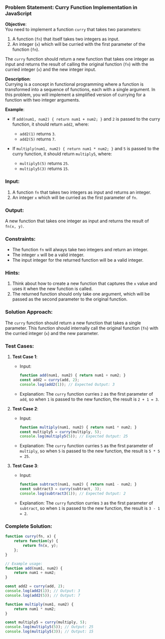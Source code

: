 ### Problem Statement: Curry Function Implementation in JavaScript

**Objective**:  
You need to implement a function `curry` that takes two parameters:
1. A function (`fn`) that itself takes two integers as input.
2. An integer (`x`) which will be curried with the first parameter of the function (`fn`).

The `curry` function should return a new function that takes one integer as input and returns the result of calling the original function (`fn`) with the curried integer (`x`) and the new integer input.

**Description**:  
Currying is a concept in functional programming where a function is transformed into a sequence of functions, each with a single argument. In this problem, you will implement a simplified version of currying for a function with two integer arguments.

**Example**:
- If `add(num1, num2) { return num1 + num2; }` and `2` is passed to the curry function, it should return `add2`, where:
  - `add2(1)` returns `3`.
  - `add2(5)` returns `7`.
  
- If `multiply(num1, num2) { return num1 * num2; }` and `5` is passed to the curry function, it should return `multiply5`, where:
  - `multiply5(5)` returns `25`.
  - `multiply5(3)` returns `15`.

### Input:
1. A function `fn` that takes two integers as input and returns an integer.
2. An integer `x` which will be curried as the first parameter of `fn`.

### Output:
A new function that takes one integer as input and returns the result of `fn(x, y)`.

### Constraints:
- The function `fn` will always take two integers and return an integer.
- The integer `x` will be a valid integer.
- The input integer for the returned function will be a valid integer.



### Hints:
1. Think about how to create a new function that captures the `x` value and uses it when the new function is called.
2. The returned function should only take one argument, which will be passed as the second parameter to the original function.

### Solution Approach:
The `curry` function should return a new function that takes a single parameter. This function should internally call the original function (`fn`) with the curried integer (`x`) and the new parameter.

### Test Cases:
1. **Test Case 1**:
    - Input:
      ```javascript
      function add(num1, num2) { return num1 + num2; }
      const add2 = curry(add, 2);
      console.log(add2(1)); // Expected Output: 3
      ```
    - Explanation: The `curry` function curries `2` as the first parameter of `add`, so when `1` is passed to the new function, the result is `2 + 1 = 3`.

2. **Test Case 2**:
    - Input:
      ```javascript
      function multiply(num1, num2) { return num1 * num2; }
      const multiply5 = curry(multiply, 5);
      console.log(multiply5(5)); // Expected Output: 25
      ```
    - Explanation: The `curry` function curries `5` as the first parameter of `multiply`, so when `5` is passed to the new function, the result is `5 * 5 = 25`.

3. **Test Case 3**:
    - Input:
      ```javascript
      function subtract(num1, num2) { return num1 - num2; }
      const subtract3 = curry(subtract, 3);
      console.log(subtract3(1)); // Expected Output: 2
      ```
    - Explanation: The `curry` function curries `3` as the first parameter of `subtract`, so when `1` is passed to the new function, the result is `3 - 1 = 2`.

### Complete Solution:
```javascript
function curry(fn, x) {
    return function(y) {
        return fn(x, y);
    };
}

// Example usage:
function add(num1, num2) {
    return num1 + num2;
}

const add2 = curry(add, 2);
console.log(add2(1)); // Output: 3
console.log(add2(5)); // Output: 7

function multiply(num1, num2) {
    return num1 * num2;
}

const multiply5 = curry(multiply, 5);
console.log(multiply5(5)); // Output: 25
console.log(multiply5(3)); // Output: 15
```
